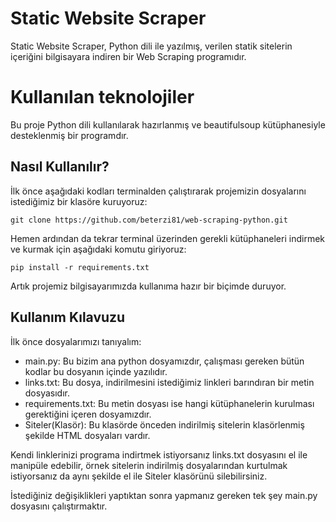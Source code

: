 # Static Website Scraper

Static Website Scraper, Python dili ile yazılmış, verilen statik sitelerin içeriğini bilgisayara indiren bir Web Scraping programıdır.


# Kullanılan teknolojiler

Bu proje Python dili kullanılarak hazırlanmış ve beautifulsoup kütüphanesiyle desteklenmiş bir programdır.

## Nasıl Kullanılır?

İlk önce aşağıdaki kodları terminalden çalıştırarak projemizin dosyalarını istediğimiz bir klasöre kuruyoruz:

    git clone https://github.com/beterzi81/web-scraping-python.git 


Hemen ardından da tekrar terminal üzerinden gerekli kütüphaneleri indirmek ve kurmak için aşağıdaki komutu giriyoruz:

    pip install -r requirements.txt

Artık projemiz bilgisayarımızda kullanıma hazır bir biçimde duruyor.

## Kullanım Kılavuzu
İlk önce dosyalarımızı tanıyalım:

 - main.py: Bu bizim ana python dosyamızdır, çalışması gereken bütün kodlar bu dosyanın içinde yazılıdır.
 - links.txt: Bu dosya, indirilmesini istediğimiz linkleri barındıran bir metin dosyasıdır.
 - requirements.txt: Bu metin dosyası ise hangi kütüphanelerin kurulması gerektiğini içeren dosyamızdır.
 - Siteler(Klasör): Bu klasörde önceden indirilmiş sitelerin klasörlenmiş şekilde HTML dosyaları vardır. 

Kendi linklerinizi programa indirtmek istiyorsanız links.txt dosyasını el ile manipüle edebilir, örnek sitelerin indirilmiş dosyalarından kurtulmak istiyorsanız da aynı şekilde el ile Siteler klasörünü silebilirsiniz.

İstediğiniz değişiklikleri yaptıktan sonra yapmanız gereken tek şey main.py dosyasını çalıştırmaktır.
